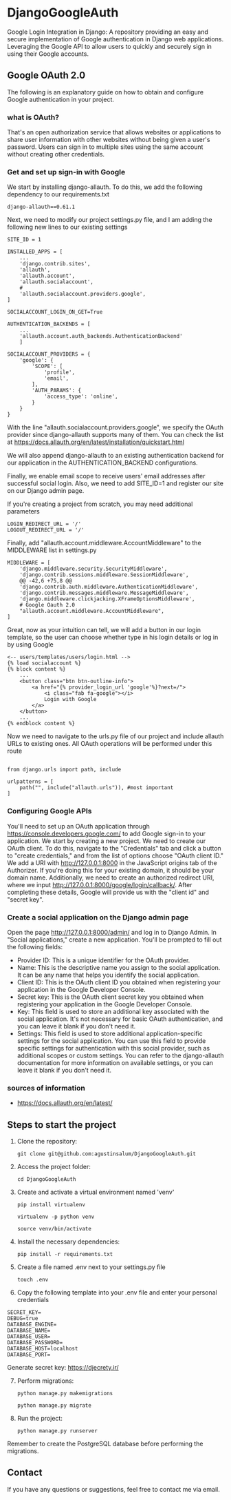 # DjangoGoogleAuth
Google Login Integration in Django: A repository providing an easy and secure implementation of Google authentication in Django web applications. Leveraging the Google API to allow users to quickly and securely sign in using their Google accounts.

## Google OAuth 2.0

The following is an explanatory guide on how to obtain and configure Google authentication in your project.

### what is OAuth?

That's an open authorization service that allows websites or applications to share user information with other websites without being given a user's password. Users can sign in to multiple sites using the same account without creating other credentials.

### Get and set up sign-in with Google

We start by installing django-allauth. To do this, we add the following dependency to our requirements.txt

```
django-allauth==0.61.1
```

Next, we need to modify our project settings.py file, and I am adding the following new lines to our existing settings

```
SITE_ID = 1

INSTALLED_APPS = [
    ...
    'django.contrib.sites',
    'allauth',
    'allauth.account',
    'allauth.socialaccount',
    #
    'allauth.socialaccount.providers.google',
]

SOCIALACCOUNT_LOGIN_ON_GET=True

AUTHENTICATION_BACKENDS = [
    ...
    'allauth.account.auth_backends.AuthenticationBackend'
    ]

SOCIALACCOUNT_PROVIDERS = {
    'google': {
        'SCOPE': [
            'profile',
            'email',
        ],
        'AUTH_PARAMS': {
            'access_type': 'online',
        }
    }
}
```

With the line "allauth.socialaccount.providers.google", we specify the OAuth provider since django-allauth supports many of them. You can check the list at https://docs.allauth.org/en/latest/installation/quickstart.html

We will also append django-allauth to an existing authentication backend for our application in the AUTHENTICATION_BACKEND configurations.

Finally, we enable email scope to receive users' email addresses after successful social login. Also, we need to add SITE_ID=1 and register our site on our Django admin page.

If you're creating a project from scratch, you may need additional parameters

```
LOGIN_REDIRECT_URL = '/'
LOGOUT_REDIRECT_URL = '/'
```

Finally, add "allauth.account.middleware.AccountMiddleware" to the MIDDLEWARE list in settings.py

```
MIDDLEWARE = [
    'django.middleware.security.SecurityMiddleware',
    'django.contrib.sessions.middleware.SessionMiddleware',
	@@ -42,6 +75,8 @@
    'django.contrib.auth.middleware.AuthenticationMiddleware',
    'django.contrib.messages.middleware.MessageMiddleware',
    'django.middleware.clickjacking.XFrameOptionsMiddleware',
    # Google Oauth 2.0
    "allauth.account.middleware.AccountMiddleware",
]
```

Great, now as your intuition can tell, we will add a button in our login template, so the user can choose whether type in his login details or log in by using Google

```
<-- users/templates/users/login.html -->
{% load socialaccount %}
{% block content %}
    ...
    <button class="btn btn-outline-info">
        <a href="{% provider_login_url 'google'%}?next=/">
            <i class="fab fa-google"></i>
            Login with Google
        </a>
    </button>
    ...
{% endblock content %}
```

Now we need to navigate to the urls.py file of our project and include allauth URLs to existing ones. All OAuth operations will be performed under this route

```

from django.urls import path, include

urlpatterns = [
    path("", include("allauth.urls")), #most important
]

```

### Configuring Google APIs

You'll need to set up an OAuth application through https://console.developers.google.com/ to add Google sign-in to your application. We start by creating a new project. We need to create our OAuth client. To do this, navigate to the "Credentials" tab and click a button to "create credentials," and from the list of options choose "OAuth client ID."
We add a URI with http://127.0.0.1:8000 in the JavaScript origins tab of the Authorizer. If you're doing this for your existing domain, it should be your domain name. Additionally, we need to create an authorized redirect URI, where we input http://127.0.0.1:8000/google/login/callback/.
After completing these details, Google will provide us with the "client id" and "secret key".

### Create a social application on the Django admin page

Open the page http://127.0.0.1:8000/admin/ and log in to Django Admin. In "Social applications," create a new application. You'll be prompted to fill out the following fields:

- Provider ID: This is a unique identifier for the OAuth provider.
- Name: This is the descriptive name you assign to the social application. It can be any name that helps you identify the social application.
- Client ID: This is the OAuth client ID you obtained when registering your application in the Google Developer Console.
- Secret key: This is the OAuth client secret key you obtained when registering your application in the Google Developer Console.
- Key: This field is used to store an additional key associated with the social application. It's not necessary for basic OAuth authentication, and you can leave it blank if you don't need it.
- Settings: This field is used to store additional application-specific settings for the social application. You can use this field to provide specific settings for authentication with this social provider, such as additional scopes or custom settings. You can refer to the django-allauth documentation for more information on available settings, or you can leave it blank if you don't need it.

### sources of information

 - https://docs.allauth.org/en/latest/

## Steps to start the project


1. Clone the repository:

    ```
    git clone git@github.com:agustinsalum/DjangoGoogleAuth.git
    ```

2. Access the project folder:

    ```
    cd DjangoGoogleAuth
    ```

3. Create and activate a virtual environment named 'venv'

    ```
    pip install virtualenv
    ```
    ```
    virtualenv -p python venv
    ```
    ```
    source venv/bin/activate
    ```

4. Install the necessary dependencies:

    ```
    pip install -r requirements.txt
    ```

5. Create a file named .env next to your settings.py file

   ```
   touch .env
   ```

6. Copy the following template into your .env file and enter your personal credentials

```
SECRET_KEY=
DEBUG=true
DATABASE_ENGINE=
DATABASE_NAME=
DATABASE_USER=
DATABASE_PASSWORD=
DATABASE_HOST=localhost
DATABASE_PORT=
```

Generate secret key: https://djecrety.ir/

7. Perform migrations:

    ```
    python manage.py makemigrations
    ```
    ```
    python manage.py migrate
    ```

8. Run the project:

    ```
    python manage.py runserver
    ```

Remember to create the PostgreSQL database before performing the migrations.

## Contact

If you have any questions or suggestions, feel free to contact me via email.